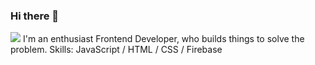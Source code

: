 ### Hi there 👋
![](https://twitter.com/emrankhan69/header_photo)
I'm an enthusiast Frontend Developer, who builds things to solve the problem. 
Skills: JavaScript / HTML / CSS / Firebase




